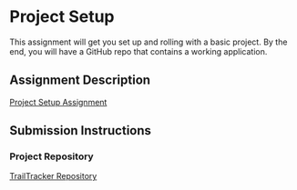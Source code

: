 # Project Setup
This assignment will get you set up and rolling with a basic project. By the end, you will have a GitHub repo that contains a working application.

## Assignment Description
[Project Setup Assignment](https://education.launchcode.org/liftoff/modules/assignments/project-setup)

## Submission Instructions

### Project Repository
[TrailTracker Repository](https://github.com/oksanayatskiv/Liftoff_April21_Oksana_Group_Project)